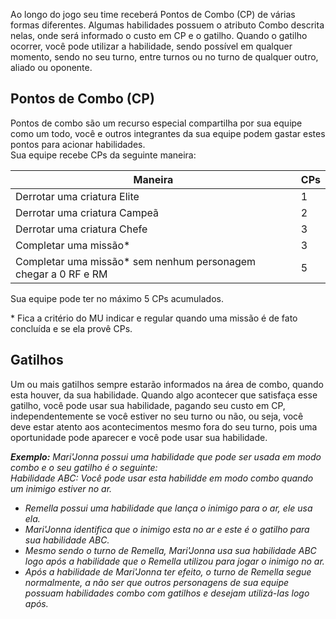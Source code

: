 Ao longo do jogo seu time receberá Pontos de Combo (CP) de várias formas diferentes. Algumas habilidades possuem o atributo Combo descrita nelas, onde será informado o custo em CP e o gatilho. Quando o gatilho ocorrer, você pode utilizar a habilidade, sendo possível em qualquer momento, sendo no seu turno, entre turnos ou no turno de qualquer outro, aliado ou oponente.

## Pontos de Combo (CP)

Pontos de combo são um recurso especial compartilha por sua equipe como um todo, você e outros integrantes da sua equipe podem gastar estes pontos para acionar habilidades.  
Sua equipe recebe CPs da seguinte maneira:

| Maneira                                                         | CPs |
| --------------------------------------------------------------- | --- |
| Derrotar uma criatura Elite                                     | 1   |
| Derrotar uma criatura Campeã                                    | 2   |
| Derrotar uma criatura Chefe                                     | 3   |
| Completar uma missão\*                                          | 3   |
| Completar uma missão\* sem nenhum personagem chegar a 0 RF e RM | 5   |

Sua equipe pode ter no máximo 5 CPs acumulados.

\* Fica a critério do MU indicar e regular quando uma missão é de fato concluída e se ela provê CPs.

## Gatilhos

Um ou mais gatilhos sempre estarão informados na área de combo, quando esta houver, da sua habilidade. Quando algo acontecer que satisfaça esse gatilho, você pode usar sua habilidade, pagando seu custo em CP, independentemente se você estiver no seu turno ou não, ou seja, você deve estar atento aos acontecimentos mesmo fora do seu turno, pois uma oportunidade pode aparecer e você pode usar sua habilidade.

_**Exemplo:** Mari'Jonna possui uma habilidade que pode ser usada em modo combo e o seu gatilho é o seguinte:_  
_Habilidade ABC: Você pode usar esta habilidde em modo combo quando um inimigo estiver no ar._

- _Remella possui uma habilidade que lança o inimigo para o ar, ele usa ela._
- _Mari'Jonna identifica que o inimigo esta no ar e este é o gatilho para sua habilidade ABC._
- _Mesmo sendo o turno de Remella, Mari'Jonna usa sua habilidade ABC logo após a habilidade que o Remella utilizou para jogar o inimigo no ar._
- _Após a habilidade de Mari'Jonna ter efeito, o turno de Remella segue normalmente, a não ser que outros personagens de sua equipe possuam habilidades combo com gatilhos e desejam utilizá-las logo após._
